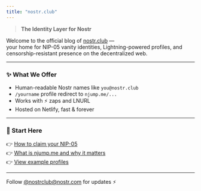 ```yaml
---
title: "nostr.club"
---
```


> **The Identity Layer for Nostr**

Welcome to the official blog of [nostr.club](https://nostr.club) —  
your home for NIP-05 vanity identities, Lightning-powered profiles, and censorship-resistant presence on the decentralized web.

---

### ✨ What We Offer

- Human-readable Nostr names like `you@nostr.club`
- `/yourname` profile redirect to `njump.me/...`
- Works with ⚡ zaps and LNURL
- Hosted on Netlify, fast & forever

---

### 📖 Start Here

👉 [How to claim your NIP-05](https://blog.nostr.club/guides/claim-nip05)  
👉 [What is njump.me and why it matters](https://njump.me)  
👉 [View example profiles](https://nostr.club/coffee)

---

Follow [@nostrclub@nostr.com](https://njump.me/npub...) for updates ⚡
